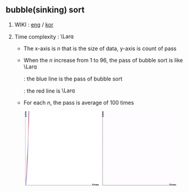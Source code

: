 ## bubble(sinking) sort 

1. WIKI : [eng](https://en.wikipedia.org/wiki/Bubble_sort) / [kor](https://ko.wikipedia.org/wiki/%EA%B1%B0%ED%92%88_%EC%A0%95%EB%A0%AC)

2. Time complexity : <img src="https://latex.codecogs.com/svg.latex?\Large&space;O(n^2)" title="\Large O(n^2)" width=40 height=15 />

    - The x-axis is *n* that is the size of data, y-axis is count of pass

    - When the *n* increase from 1 to 96, the pass of bubble sort is like <img src="https://latex.codecogs.com/svg.latex?\Large&space;0.15n^2" title="\Large O(n^2)" width=40 height=15 />
    
      : the blue line is the pass of bubble sort
      
      : the red line is <img src="https://latex.codecogs.com/svg.latex?\Large&space;0.15n^2" title="\Large O(n^2)" width=40 height=15 />
    
    - For each *n*, the pass is average of 100 times

<p align="center">
  <img src="https://github.com/SangA-Lee/ALGORITHM/blob/main/Sort/bubble/bubble.jpg" title="bubble.jpg" width=200 height=200/>
  <img src="https://github.com/SangA-Lee/ALGORITHM/blob/main/Sort/bubble/bubble.gif" title="bubble.gif" width=200 height=200/>
</p>

